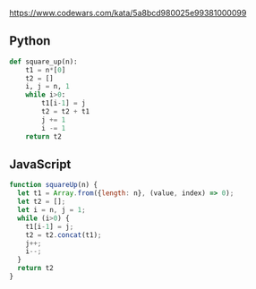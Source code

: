 https://www.codewars.com/kata/5a8bcd980025e99381000099

## Python
```python
def square_up(n):
    t1 = n*[0]
    t2 = []
    i, j = n, 1
    while i>0:
        t1[i-1] = j
        t2 = t2 + t1
        j += 1
        i -= 1
    return t2
```

## JavaScript
```js
function squareUp(n) {
  let t1 = Array.from({length: n}, (value, index) => 0);
  let t2 = [];
  let i = n, j = 1;
  while (i>0) {
    t1[i-1] = j;
    t2 = t2.concat(t1);
    j++;
    i--;
  }
  return t2
}
```